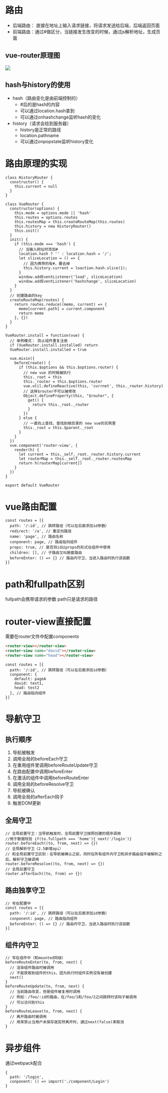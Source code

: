 # 路由

  + 后端路由： 直接在地址上输入请求链接，将请求发送给后端，后端返回页面
  + 前端路由：通过#做区分，当链接发生改变的时候，通过js解析地址，生成页面

## vue-router原理图

![](img/路由原理图.png)

## hash与history的使用

  + hash（路由变化是由前端控制的）
    - #后的是hash的内容
    - 可以通过location.hash拿到
    - 可以通过onhashchange监听hash的变化
  + history（请求会给到服务器）
    - history是正常的路径
    - location.pathname
    - 可以通过onpopstate监听history变化

# 路由原理的实现

``` JS
class HistoryRouter {
  constructor() {
    this.current = null
  }
}

class VueRouter {
  constructor(options) {
    this.mode = options.mode || 'hash'
    this.routes = options.routes
    this.routesMap = this.createRouteMap(this.routes)
    this.history = new HistoryRouter()
    this.init()
  }
  init() {
    if (this.mode === 'hash') {
      // 当输入网址时添加#
      location.hash ? '' : location.hash = '/';
      let sliceLocation = () => {
        // 因为携带的有#，要去掉
        this.history.current = loaction.hash.slice(1);
      }
      window.addEventListener('load', sliceLocation)
      window.addEventListener('hashchange', sliceLocation)
    }
  }
  // 创建路由的key
  createRouteMap(routes) {
    return routes.reduce((memo, current) => {
      memo[current.path] = current.component
      return memo
    }, {})
  }
}

VueRouter.install = function(vue) {
  // 单例模式： 防止组件重复注册
  if (VueRouter.install.installed) return
  VueRouter.install.installed = true

  vue.mixin({
    beforeCreate() {
      if (this.$options && this.$options.router) {
        // new vue 的时候被执行
        this._root = this
        this._router = this.$options.router
        vue.util.defineReactive(this, 'currnet', this._router.history)
        // 这样$router不可以被修改
        Object.defineProperty(this, "$router", {
          get() {
            return this._root._router
          }
        })
      } else {
        // 一直向上查找，查找到根目录的 new vue的实例里
        this._root = this.$parent._root
      }
    }
  })
  vue.component('router-view', {
    render(h) {
      let current = this._self._root._router.history.current
      let routerMap = this._self._root._router.routesMap
      return h(routerMap[current])
    }
  })
}

export default VueRouter
```

# vue路由配置

``` JS
const routes = [{
  path: '/:id', // 跳转路径（可以在后面添加id参数）
  redirect: '/a', // 重定向路径
  name: 'page', // 路由名称
  conponent: page, // 路由指向组件
  props: true, // 是否将id以props的形式在组件中使用
  children: [], // 子路由又叫嵌套路由
  beforeEnter: () => {} // 路由内守卫，当进入路由时执行该函数
}]
```

# path和fullpath区别

fullpath会携带请求的参数
path只是请求的路径

# router-view直接配置

需要在router文件中配置components

``` HTML
<router-view></router-view>
<router-view name="david"></router-view>
<router-view name="head"></router-view>
```

``` JS
const routes = [{
  path: '/:id', // 跳转路径（可以在后面添加id参数）
  conponent: {
    default: pageA
    david: test1,
    head: test2
  }, // 路由指向组件
}]
```

# 导航守卫

## 执行顺序

1. 导航被触发
2. 调用全局的beforeEach守卫
3. 在重用组件里调用beforeRouteUpdate守卫
4. 在路由配置中调用beforeEnter
5. 在激活的组件中调用beforeRouteEnter
6. 调用全局的beforeResolve守卫
7. 导航被确认
8. 调用全局的afterEach钩子
9. 触发DOM更新

## 全局守卫

``` JS
// 全局前置守卫：当导航触发时，全局前置守卫按照创建的顺序调用
//用于数据校验 if(to.fullpath === 'home'){ next('/login')}
router.beforeEach((to, from, next) => {})
// 全局解析守卫（2.5新增api）
// 和全局前置守卫区别：在导航被确认之前，同时在所有组件内守卫和异步路由组件被解析之后，解析守卫被调用
router.beforeResolve((to, from, next) => {})
// 全局后置守卫
router.afterEach((to, from) => {})
```

## 路由独享守卫

``` JS
// 写在配置中
const routes = [{
  path: '/:id', // 跳转路径（可以在后面添加id参数）
  conponent: page, // 路由指向组件
  beforeEnter: () => {} // 路由内守卫，当进入路由时执行该函数
}]
```

## 组件内守卫

``` JS
// 写在组件中（和mounted同级）
beforeRouteEnter(to, from, next) {
  // 渲染组件路由时被调用
  // 不能获取到组件的this，因为执行时组件实例没有被创建
  next()
}
beforeRouteUpdate(to, from, next) {
  // 当前路由改变，但是组件被复用时调用
  // 例如：/foo/:id的路由，在/foo/1和/foo/2之间跳转时该钩子被调用
  // 可以访问到this
}
beforeRouteLeave(to, from, next) {
  // 离开路由时被调用
  // 用来禁止当用户未保存就突然离开时，通过next(false)来取消
}
```

# 异步组件

通过webpack配合

``` JS
{
  path: '/login',
  conponent: () => import('./component/Login')
}
```

